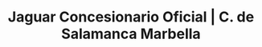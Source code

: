 ---
title: "Jaguar Concesionario Oficial | C. de Salamanca Marbella"
url: /san-pedro-alcantara/jaguar-concesionario-oficial-c-de-salamanca-marbella/
shop: coche
---